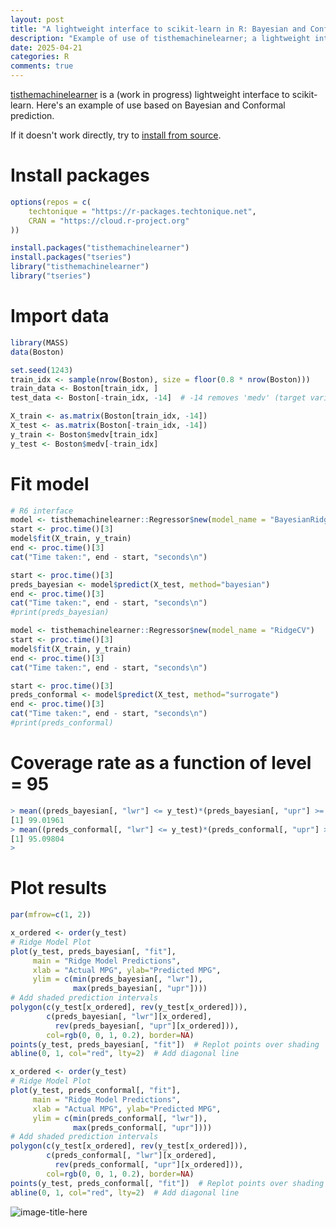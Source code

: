 ```yaml
---
layout: post
title: "A lightweight interface to scikit-learn in R: Bayesian and Conformal prediction"
description: "Example of use of tisthemachinelearner; a lightweight interface to scikit-learn in R: Bayesian and Conformal prediction"
date: 2025-04-21
categories: R
comments: true
---
```


[tisthemachinelearner](https://docs.techtonique.net/tisthemachinelearner_r) is a  (work in progress) lightweight interface to scikit-learn. Here's an example of use based on Bayesian and Conformal prediction.

If it doesn't work directly, try to [install from source](https://r-packages.techtonique.net/). 

# Install packages 

```R
options(repos = c(
    techtonique = "https://r-packages.techtonique.net",
    CRAN = "https://cloud.r-project.org"
))
```

```R
install.packages("tisthemachinelearner")
install.packages("tseries")
library("tisthemachinelearner")
library("tseries")
```

# Import data

```R
library(MASS)
data(Boston)

set.seed(1243)
train_idx <- sample(nrow(Boston), size = floor(0.8 * nrow(Boston)))
train_data <- Boston[train_idx, ]
test_data <- Boston[-train_idx, -14]  # -14 removes 'medv' (target variable)

X_train <- as.matrix(Boston[train_idx, -14])
X_test <- as.matrix(Boston[-train_idx, -14])
y_train <- Boston$medv[train_idx]
y_test <- Boston$medv[-train_idx]
```

# Fit model

```R
# R6 interface
model <- tisthemachinelearner::Regressor$new(model_name = "BayesianRidge")
start <- proc.time()[3]
model$fit(X_train, y_train)
end <- proc.time()[3]
cat("Time taken:", end - start, "seconds\n")

start <- proc.time()[3]
preds_bayesian <- model$predict(X_test, method="bayesian")
end <- proc.time()[3]
cat("Time taken:", end - start, "seconds\n")
#print(preds_bayesian)

model <- tisthemachinelearner::Regressor$new(model_name = "RidgeCV")
start <- proc.time()[3]
model$fit(X_train, y_train)
end <- proc.time()[3]
cat("Time taken:", end - start, "seconds\n")

start <- proc.time()[3]
preds_conformal <- model$predict(X_test, method="surrogate")
end <- proc.time()[3]
cat("Time taken:", end - start, "seconds\n")
#print(preds_conformal)
```

# Coverage rate as a function of level = 95 

```R
> mean((preds_bayesian[, "lwr"] <= y_test)*(preds_bayesian[, "upr"] >= y_test))*100
[1] 99.01961
> mean((preds_conformal[, "lwr"] <= y_test)*(preds_conformal[, "upr"] >= y_test))*100
[1] 95.09804
> 
```

# Plot results

```R
par(mfrow=c(1, 2))

x_ordered <- order(y_test)
# Ridge Model Plot
plot(y_test, preds_bayesian[, "fit"],
     main = "Ridge Model Predictions",
     xlab = "Actual MPG", ylab="Predicted MPG", 
     ylim = c(min(preds_bayesian[, "lwr"]), 
              max(preds_bayesian[, "upr"])))
# Add shaded prediction intervals
polygon(c(y_test[x_ordered], rev(y_test[x_ordered])),
        c(preds_bayesian[, "lwr"][x_ordered], 
          rev(preds_bayesian[, "upr"][x_ordered])),
        col=rgb(0, 0, 1, 0.2), border=NA)
points(y_test, preds_bayesian[, "fit"])  # Replot points over shading
abline(0, 1, col="red", lty=2)  # Add diagonal line

x_ordered <- order(y_test)
# Ridge Model Plot
plot(y_test, preds_conformal[, "fit"],
     main = "Ridge Model Predictions",
     xlab = "Actual MPG", ylab="Predicted MPG", 
     ylim = c(min(preds_conformal[, "lwr"]), 
              max(preds_conformal[, "upr"])))
# Add shaded prediction intervals
polygon(c(y_test[x_ordered], rev(y_test[x_ordered])),
        c(preds_conformal[, "lwr"][x_ordered], 
          rev(preds_conformal[, "upr"][x_ordered])),
        col=rgb(0, 0, 1, 0.2), border=NA)
points(y_test, preds_conformal[, "fit"])  # Replot points over shading
abline(0, 1, col="red", lty=2)  # Add diagonal line
```

![image-title-here]({{base}}/images/2025-04-21/2025-04-21-image1.png)


